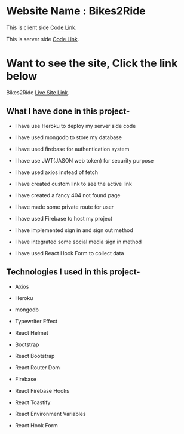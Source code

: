 # Website Name : Bikes2Ride

This is client side [Code Link](https://github.com/ProgrammingHeroWC4/warehouse-management-client-side-nasim8382).

This is server side [Code Link](https://github.com/ProgrammingHeroWC4/warehouse-management-server-side-nasim8382).

# Want to see the site, Click the link below

Bikes2Ride [Live Site Link](https://bikes-2-ride.web.app/).

## What I have done in this project-

* I have use Heroku to deploy my server side code

* I have used mongodb to store my database

* I have used firebase for authentication system

* I have use JWT(JASON web token) for security purpose

* I have used axios instead of fetch

* I have created custom link to see the active link

* I have created a fancy 404 not found page

* I have made some private route for user

* I have used Firebase to host my project

* I have implemented sign in and sign out method

* I have integrated some social media sign in method

* I have used React Hook Form to collect data

## Technologies I used in this project-

* Axios

* Heroku

* mongodb

* Typewriter Effect

* React Helmet

* Bootstrap

* React Bootstrap

* React Router Dom

* Firebase

* React Firebase Hooks

* React Toastify

* React Environment Variables

* React Hook Form